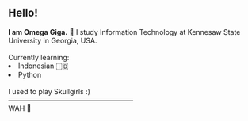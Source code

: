 <h2>Hello!</h2>
<strong>I am Omega Giga.</strong> 🤖 I study Information Technology at Kennesaw State University in Georgia, USA.
<br><br>
Currently learning:
<li>Indonesian 🇮🇩</li>
<li>Python</li>
<br>
I used to play Skullgirls :)
<br>
——————————————————
<br>WAH 🦑
<!---
OmegaGiga/OmegaGiga is a ✨ special ✨ repository because its `README.md` (this file) appears on your GitHub profile.
You can click the Preview link to take a look at your changes.
--->
